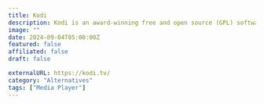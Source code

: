 ```yaml
---
title: Kodi
description: Kodi is an award-winning free and open source (GPL) software media player and entertainment hub.
image: ""
date: 2024-09-04T05:00:00Z
featured: false
affiliated: false
draft: false

externalURL: https://kodi.tv/
category: "Alternatives"
tags: ["Media Player"]
---
```

